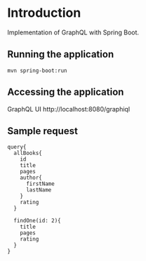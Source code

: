 # Introduction
Implementation of GraphQL with Spring Boot.

## Running the application
```mvn spring-boot:run```

## Accessing the application
GraphQL UI http://localhost:8080/graphiql

## Sample request
```
query{
  allBooks{
    id
    title
    pages
    author{
      firstName
      lastName
    }
    rating
  }
  
  findOne(id: 2){
    title
    pages
    rating
  }
}
```
